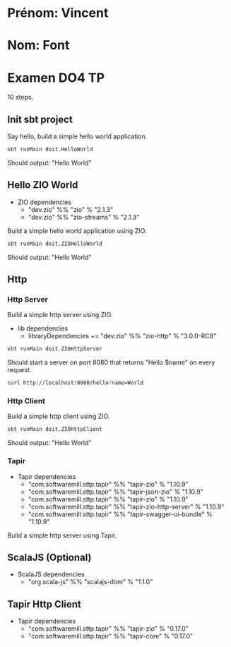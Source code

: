 # Prénom: Vincent
# Nom: Font
# Examen DO4 TP

10 steps.

## Init sbt project

Say hello, build a simple hello world application.

```bash
sbt runMain doit.HelloWorld

```

Should output: "Hello World"


## Hello ZIO World

* ZIO dependencies
  * "dev.zio" %% "zio" % "2.1.3"
  * "dev.zio" %% "zio-streams" % "2.1.3"

Build a simple hello world application using ZIO.

```bash
sbt runMain doit.ZIOHelloWorld

```

Should output: "Hello World"

## Http 

### Http Server

Build a simple http server using ZIO.

* lib dependencies
  * libraryDependencies += "dev.zio" %% "zio-http" % "3.0.0-RC8"

```bash
sbt runMain doit.ZIOHttpServer

```

Should start a server on port 8080 that returns "Hello $name" on every request.

```bash
curl http://localhost:8080/hello?name=World
```


### Http Client

Build a simple http client using ZIO.

```bash
sbt runMain doit.ZIOHttpClient

```

Should output: "Hello World"


### Tapir 

* Tapir dependencies
  * "com.softwaremill.sttp.tapir" %% "tapir-zio" % "1.10.9"
  * "com.softwaremill.sttp.tapir" %% "tapir-json-zio" % "1.10.9"
  * "com.softwaremill.sttp.tapir" %% "tapir-zio" % "1.10.9"
  * "com.softwaremill.sttp.tapir" %% "tapir-zio-http-server" % "1.10.9"
  * "com.softwaremill.sttp.tapir" %% "tapir-swagger-ui-bundle" % "1.10.9"



Build a simple http server using Tapir.

## ScalaJS (Optional)

* ScalaJS dependencies
  * "org.scala-js" %% "scalajs-dom" % "1.1.0"

## Tapir Http Client

* Tapir dependencies
  * "com.softwaremill.sttp.tapir" %% "tapir-zio" % "0.17.0"
  * "com.softwaremill.sttp.tapir" %% "tapir-core" % "0.17.0"
